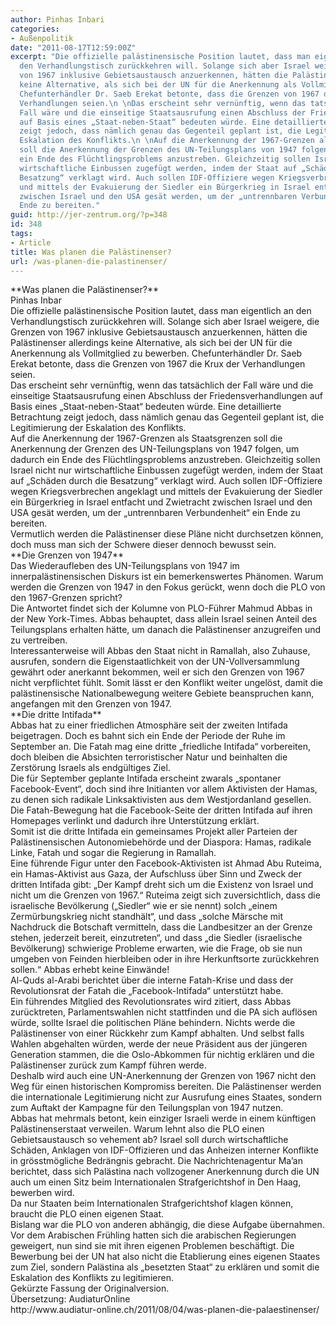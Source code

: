 ```yaml
---
author: Pinhas Inbari
categories:
- Außenpolitik
date: "2011-08-17T12:59:00Z"
excerpt: "Die offizielle palästinensische Position lautet, dass man eigentlich an
  den Verhandlungstisch zurückkehren will. Solange sich aber Israel weigere, die Grenzen
  von 1967 inklusive Gebietsaustausch anzuerkennen, hätten die Palästinenser allerdings
  keine Alternative, als sich bei der UN für die Anerkennung als Vollmitglied zu bewerben.
  Chefunterhändler Dr. Saeb Erekat betonte, dass die Grenzen von 1967 die Krux der
  Verhandlungen seien.\n \nDas erscheint sehr vernünftig, wenn das tatsächlich der
  Fall wäre und die einseitige Staatsausrufung einen Abschluss der Friedensverhandlungen
  auf Basis eines „Staat-neben-Staat“ bedeuten würde. Eine detaillierte Betrachtung
  zeigt jedoch, dass nämlich genau das Gegenteil geplant ist, die Legitimierung der
  Eskalation des Konflikts.\n \nAuf die Anerkennung der 1967-Grenzen als Staatsgrenzen
  soll die Anerkennung der Grenzen des UN-Teilungsplans von 1947 folgen, um dadurch
  ein Ende des Flüchtlingsproblems anzustreben. Gleichzeitig sollen Israel nicht nur
  wirtschaftliche Einbussen zugefügt werden, indem der Staat auf „Schäden durch die
  Besatzung“ verklagt wird. Auch sollen IDF-Offiziere wegen Kriegsverbrechen angeklagt
  und mittels der Evakuierung der Siedler ein Bürgerkrieg in Israel entfacht und Zwietracht
  zwischen Israel und den USA gesät werden, um der „untrennbaren Verbundenheit“ ein
  Ende zu bereiten."
guid: http://jer-zentrum.org/?p=348
id: 348
tags:
- Article
title: Was planen die Palästinenser?
url: /was-planen-die-palastinenser/
---
```


<div align=""center"">**<font size=""3"">Was planen die Palästinenser?</font>**</div><div align=""center""><font size=""3""> </font></div><div align=""center""><font size=""3"">Pinhas Inbar</font></div><div><font size=""3""> </font></div><div><font size=""3""> </font></div><div><font size=""3"">Die offizielle palästinensische Position lautet, dass man eigentlich an den Verhandlungstisch zurückkehren will. Solange sich aber Israel weigere, die Grenzen von 1967 inklusive Gebietsaustausch anzuerkennen, hätten die Palästinenser allerdings keine Alternative, als sich bei der UN für die Anerkennung als Vollmitglied zu bewerben. Chefunterhändler Dr. Saeb Erekat betonte, dass die Grenzen von 1967 die Krux der Verhandlungen seien.</font></div><div><font size=""3""> </font></div><div><font size=""3"">Das erscheint sehr vernünftig, wenn das tatsächlich der Fall wäre und die einseitige Staatsausrufung einen Abschluss der Friedensverhandlungen auf Basis eines „Staat-neben-Staat“ bedeuten würde. Eine detaillierte Betrachtung zeigt jedoch, dass nämlich genau das Gegenteil geplant ist, die Legitimierung der Eskalation des Konflikts.</font></div><div><font size=""3""> </font></div><div><font size=""3"">Auf die Anerkennung der 1967-Grenzen als Staatsgrenzen soll die Anerkennung der Grenzen des UN-Teilungsplans von 1947 folgen, um dadurch ein Ende des Flüchtlingsproblems anzustreben. Gleichzeitig sollen Israel nicht nur wirtschaftliche Einbussen zugefügt werden, indem der Staat auf „Schäden durch die Besatzung“ verklagt wird. Auch sollen IDF-Offiziere wegen Kriegsverbrechen angeklagt und mittels der Evakuierung der Siedler ein Bürgerkrieg in Israel entfacht und Zwietracht zwischen Israel und den USA gesät werden, um der „untrennbaren Verbundenheit“ ein Ende zu bereiten.</font></div><div><font size=""3""> </font></div><div><font size=""3"">Vermutlich werden die Palästinenser diese Pläne nicht durchsetzen können, doch muss man sich der Schwere dieser dennoch bewusst sein.</font></div><div><font size=""3""> </font></div><div><font size=""3"">**Die Grenzen von 1947**</font></div><div><font size=""3""> </font></div><div><font size=""3"">Das Wiederaufleben des UN-Teilungsplans von 1947 im innerpalästinensischen Diskurs ist ein bemerkenswertes Phänomen. Warum werden die Grenzen von 1947 in den Fokus gerückt, wenn doch die PLO von den 1967-Grenzen spricht?</font></div><div><font size=""3""> </font></div><div><font size=""3"">Die Antwortet findet sich der Kolumne von PLO-Führer Mahmud Abbas in der New York-Times. Abbas behauptet, dass allein Israel seinen Anteil des Teilungsplans erhalten hätte, um danach die Palästinenser anzugreifen und zu vertreiben.</font></div><div><font size=""3""> </font></div><div><font size=""3"">Interessanterweise will Abbas den Staat nicht in Ramallah, also Zuhause, ausrufen, sondern die Eigenstaatlichkeit von der UN-Vollversammlung gewährt oder anerkannt bekommen, weil er sich den Grenzen von 1967 nicht verpflichtet fühlt. Somit lässt er den Konflikt weiter ungelöst, damit die palästinensische Nationalbewegung weitere Gebiete beanspruchen kann, angefangen mit den Grenzen von 1947.</font></div><div><font size=""3""> </font></div><div><font size=""3"">**Die dritte Intifada**</font></div><div><font size=""3""> </font></div><div><font size=""3"">Abbas hat zu einer friedlichen Atmosphäre seit der zweiten Intifada beigetragen. Doch es bahnt sich ein Ende der Periode der Ruhe im September an. Die Fatah mag eine dritte „friedliche Intifada“ vorbereiten, doch bleiben die Absichten terroristischer Natur und beinhalten die Zerstörung Israels als endgültiges Ziel.</font></div><div><font size=""3""> </font></div><div><font size=""3"">Die für September geplante Intifada erscheint zwarals „spontaner Facebook-Event“, doch sind ihre Initianten vor allem Aktivisten der Hamas, zu denen sich radikale Linksaktivisten aus dem Westjordanland gesellen. Die Fatah-Bewegung hat die Facebook-Seite der dritten Intifada auf ihren Homepages verlinkt und dadurch ihre Unterstützung erklärt.</font></div><div><font size=""3""> </font></div><div><font size=""3"">Somit ist die dritte Intifada ein gemeinsames Projekt aller Parteien der Palästinensischen Autonomiebehörde und der Diaspora: Hamas, radikale Linke, Fatah und sogar die Regierung in Ramallah.</font></div><div><font size=""3""> </font></div><div><font size=""3"">Eine führende Figur unter den Facebook-Aktivisten ist Ahmad Abu Ruteima, ein Hamas-Aktivist aus Gaza, der Aufschluss über Sinn und Zweck der dritten Intifada gibt: „Der Kampf dreht sich um die Existenz von Israel und nicht um die Grenzen von 1967.“ Ruteima zeigt sich zuversichtlich, dass die israelische Bevölkerung („Siedler“ wie er sie nennt) solch „einem Zermürbungskrieg nicht standhält“, und dass „solche Märsche mit Nachdruck die Botschaft vermitteln, dass die Landbesitzer an der Grenze stehen, jederzeit bereit, einzutreten“, und dass „die Siedler (israelische Bevölkerung) schwierige Probleme erwarten, wie die Frage, ob sie nun umgeben von Feinden hierbleiben oder in ihre Herkunftsorte zurückkehren sollen.“ Abbas erhebt keine Einwände!</font></div><div><font size=""3""> </font></div><div><font size=""3"">Al-Quds al-Arabi berichtet über die interne Fatah-Krise und dass der Revolutionsrat der Fatah die „Facebook-Intifada“ unterstützt habe.</font></div><div><font size=""3""> </font></div><div><font size=""3"">Ein führendes Mitglied des Revolutionsrates wird zitiert, dass Abbas zurücktreten, Parlamentswahlen nicht stattfinden und die PA sich auflösen würde, sollte Israel die politischen Pläne behindern. Nichts werde die Palästinenser von einer Rückkehr zum Kampf abhalten. Und selbst falls Wahlen abgehalten würden, werde der neue Präsident aus der jüngeren Generation stammen, die die Oslo-Abkommen für nichtig erklären und die Palästinenser zurück zum Kampf führen werde.</font></div><div><font size=""3""> </font></div><div><font size=""3"">Deshalb wird auch eine UN-Anerkennung der Grenzen von 1967 nicht den Weg für einen historischen Kompromiss bereiten. Die Palästinenser werden die internationale Legitimierung nicht zur Ausrufung eines Staates, sondern zum Auftakt der Kampagne für den Teilungsplan von 1947 nutzen.</font></div><div><font size=""3""> </font></div><div><font size=""3"">Abbas hat mehrmals betont, kein einziger Israeli werde in einem künftigen Palästinenserstaat verweilen. Warum lehnt also die PLO einen Gebietsaustausch so vehement ab? Israel soll durch wirtschaftliche Schäden, Anklagen von IDF-Offizieren und das Anheizen interner Konflikte in grösstmögliche Bedrängnis gebracht. Die Nachrichtenagentur Ma’an berichtet, dass sich Palästina nach vollzogener Anerkennung durch die UN auch um einen Sitz beim Internationalen Strafgerichtshof in Den Haag, bewerben wird.</font></div><div><font size=""3""> </font></div><div><font size=""3"">Da nur Staaten beim Internationalen Strafgerichtshof klagen können, braucht die PLO einen eigenen Staat.</font></div><div><font size=""3""> </font></div><div><font size=""3"">Bislang war die PLO von anderen abhängig, die diese Aufgabe übernahmen. Vor dem Arabischen Frühling hatten sich die arabischen Regierungen geweigert, nun sind sie mit ihren eigenen Problemen beschäftigt. Die Bewerbung bei der UN hat also nicht die Etablierung eines eigenen Staates zum Ziel, sondern Palästina als „besetzten Staat“ zu erklären und somit die Eskalation des Konflikts zu legitimieren.</font></div><div><font size=""3""> </font></div><div><font size=""3""> </font></div><div><font size=""3"">Gekürzte Fassung der Originalversion. </font></div><div><font size=""3"">Übersetzung: AudiaturOnline</font></div><div><font size=""3"">http://www.audiatur-online.ch/2011/08/04/was-planen-die-palaestinenser/</font></div>